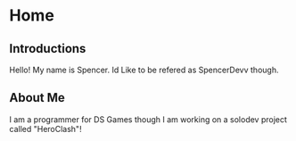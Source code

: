 # Home

## Introductions

Hello! My name is Spencer.
Id Like to be refered as SpencerDevv though.


## About Me
I am a programmer for DS Games though I am working on a solodev project called "HeroClash"!